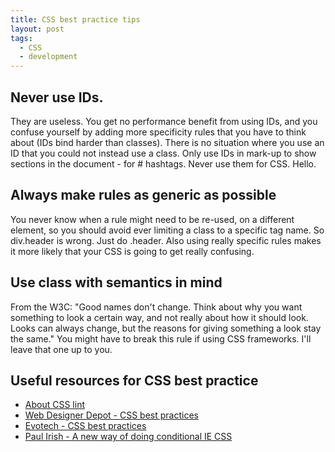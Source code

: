 ```yaml
---
title: CSS best practice tips
layout: post
tags:
  - CSS
  - development
---
```


Never use IDs.
---

They are useless. You get no performance benefit from using IDs, and you confuse yourself by adding more specificity rules that you have to think about (IDs bind harder than classes). There is no situation where you use an ID that you could not instead use a class. Only use IDs in mark-up to show sections in the document - for # hashtags. Never use them for CSS. Hello.

Always make rules as generic as possible
---

You never know when a rule might need to be re-used, on a different element, so you should avoid ever limiting a class to a specific tag name. So div.header is wrong. Just do .header. Also using really specific rules makes it more likely that your CSS is going to get really confusing.

Use class with semantics in mind
---

From the W3C: "Good names don't change. Think about why you want something to look a certain way, and not really about how it should look. Looks can always change, but the reasons for giving something a look stay the same." You might have to break this rule if using CSS frameworks. I'll leave that one up to you.

Useful resources for CSS best practice
---

 - [About CSS lint](http://csslint.net/about.html)
 - [Web Designer Depot - CSS best practices](http://www.webdesignerdepot.com/2009/05/10-best-css-practices-to-improve-your-code/)
 - [Evotech - CSS best practices](http://www.evotech.net/blog/2007/04/css-best-practices/)
 - [Paul Irish - A new way of doing conditional IE CSS](http://paulirish.com/2008/conditional-stylesheets-vs-css-hacks-answer-neither/)
